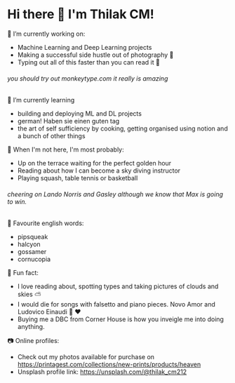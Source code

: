 # Hi there 🌊  I'm Thilak CM!

🔭 I’m currently working on:
- Machine Learning and Deep Learning projects 
- Making a successful side hustle out of photography 📸 
- Typing out all of this faster than you can read it 💨 
###### you should try out monkeytype.com it really is amazing

🌱 I’m currently learning 
- building and deploying ML and DL projects
- german! Haben sie einen guten tag 
- the art of self sufficiency by cooking, getting organised using notion and a bunch of other things

🐽  When I'm not here, I'm most probably:
- Up on the terrace waiting for the perfect golden hour 
- Reading about how I can become a sky diving instructor 
- Playing squash, table tennis or basketball 
###### cheering on Lando Norris and Gasley although we know that Max is going to win. 

📕 Favourite english words: 
- pipsqueak 
- halcyon
- gossamer
- cornucopia 

🤩 Fun fact: 
- I love reading about, spotting types and taking pictures of clouds and skies ⛅️ 
- I would die for songs with falsetto and piano pieces. Novo Amor and Ludovico Einaudi 🙌 ♥️ 
- Buying me a DBC from Corner House is how you inveigle me into doing anything. 

📷 Online profiles: 
- Check out my photos available for purchase on https://printagest.com/collections/new-prints/products/heaven 
- Unsplash profile link: https://unsplash.com/@thilak_cm212
